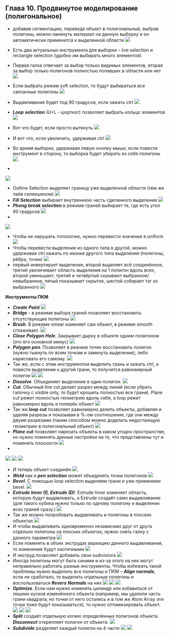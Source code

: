 ## Глава 10. Продвинутое моделирование (полигональное)

- добавив сегментацию, переведя объект в полигональный, выбрав полигоны, можно накинуть материал на данную выборку и он автоматически применится к выделенной области
![](_png/Pasted%20image%2020221026195433.png)
- Есть два актуальных инструмента для выборки – live selection и rectangle selection (удобно им выбирать много элементов)

- Первая галка отвечает за выбор только видимых элементов, вторая за выбор только полигонов полностью попавших в области или нет
![](_png/Pasted%20image%2020221026195424.png)
- Если выбрать режим soft selection, то будут выбираться все связанные полигоны
![](_png/Pasted%20image%2020221026195420.png)
- Выдавливание будет под 90 градусов, если зажать ctrl
![](_png/Pasted%20image%2020221026195416.png)
- **_Loop_** **_selection_** (U+L - шорткат) позволяет выбрать кольцо элементов
![](_png/Pasted%20image%2020221026195340.png)
- Вот что будет, если просто вытянуть
![](_png/Pasted%20image%2020221026195336.png)
- И вот что, если увеличить, удерживая ctrl
![](_png/Pasted%20image%2020221026195334.png)
- Во время выборки, удерживая левую кнопку мыши, если повести инструмент в сторону, то выборка будет убирать из себя полигоны
![](_png/Pasted%20image%2020221026195330.png)
-
![](_png/Pasted%20image%2020221026195325.png)
- Outline Selection выделяет границу уже выделенной области (тем же лайв селекшеном)
![](_png/Pasted%20image%2020221026195321.png)
- **_Fill_** **_Selection_** выбирает внутреннюю часть сделанного выделения
![](_png/Pasted%20image%2020221026195318.png)
- **_Phong_** **_break_** **_selection_** в режиме граней выбирает те, где есть угол 90 градусов
![](_png/Pasted%20image%2020221026195314.png)
-
![](_png/Pasted%20image%2020221026195310.png)
- Чтобы не нарушать топологию, нужно перевести значение в uniform
![](_png/Pasted%20image%2020221026195307.png)
- Чтобы перевести выделение из одного типа в другой, можно удерживая ctrl нажать по иконке другого типа выделения (полигоны, рёбра, точки)
![](_png/Pasted%20image%2020221026195304.png)
- первый инвертирует выделение, второй выделяет всё соединённое, третий увеличивает область выделения на 1 полигон вдоль всех, второй уменьшает, третий и четвёртый скрывают выбранное/невыбранное, пятый показывает скрытое, шестой собирает тэг из выбранного
![](_png/Pasted%20image%2020221026195233.png)

**Инструменты ПКМ**

- **_Create Point_**
![](_png/Pasted%20image%2020221026195227.png)
- **_Bridge_** **_-_** в режиме выбора граней позволяет восстановить отсутствующие полигоны
![](_png/Pasted%20image%2020221026195223.png)
- **_Brush_**. В режиме smear изменяет сам объект, в режиме smooth сглаживает.
![](_png/Pasted%20image%2020221026195219.png)
- **_Close_** **_Polygon_** **_Hole_**. Закрывает дырку в объекте одним полигоном (это его основной минус)
![](_png/Pasted%20image%2020221026195216.png)
- **_Polygon_** **_pen_**. Позволяет в режиме точек восстановить полигон (нужно тыкнуть по всем точкам и замкнуть выделение), либо нарисовать его самому.
![](_png/Pasted%20image%2020221026195212.png)
- Так же, если с этим инструментом выделить грань и зажать ctrl, и повести выделение к другой грани, то получится равномерный полигон
![](_png/Pasted%20image%2020221026195204.png)
![](_png/Pasted%20image%2020221026195208.png)
- **_Dissolve_**. Объединяет выделение в один полигон.
![](_png/Pasted%20image%2020221026195201.png)
- **_Cut_**. Обычный line cut делает разрез между линий (если убрать галочку с visible only, то будет крошить полностью все грани). Plane cut режет полностью геометрию вдоль себя, а loop режет равномерно вдоль и поперёк объект
![](_png/Pasted%20image%2020221026195156.png)
- Так же **_loop_** **_cut_** позволяет равномерно делить объекты, добавляя и удаляя разрезы и показывая в %-ом соотношении, где они между двумя разрезами (таким способом можно доделать недостающую геометрию в полигональный объект)
![](_png/Pasted%20image%2020221026195152.png)
- **_Plane_** **_cut_** позволяет нарезать объекты в каком угодно пространстве, но нужно поменять данные настройки на те, что представлены тут и поменять плоскости
![](_png/Pasted%20image%2020221026195148.png)
-
![](_png/Pasted%20image%2020221026195132.png)
![](_png/Pasted%20image%2020221026195137.png)
![](_png/Pasted%20image%2020221026195141.png)
- И теперь объект соединён
![](_png/Pasted%20image%2020221026195127.png)
- **_Weld_** как и **_pen_** **_selection_** может объединять точки полигонов
![](_png/Pasted%20image%2020221026195124.png)
- **_Bevel_**. С помощью loop selection выделяем грани и уже применяем bevel.
![](_png/Pasted%20image%2020221026195121.png)
- **_Extrude Inner (I), Extrude (D)_**. Extrude Inner изменяет область, которую будут выдавливать, а Extrude создаёт само выдавливание (для такого кубика нужно только по одному полигону и выделение всех граней сразу.)
![](_png/Pasted%20image%2020221026195116.png)
- Так же можно попробовать выдавливать и полигоны в плоских объектах
![](_png/Pasted%20image%2020221026195113.png)
- И чтобы выдавливать одновременно независимо друг от друга отдельно полигоны на плоских объектах, нужно снять галку с данного параметра
![](_png/Pasted%20image%2020221026195109.png)
- Если поменять в обоих экструдах вариацию данного выдавливания, то изменения будут хаотичными
![](_png/Pasted%20image%2020221026195104.png)
- И экструд позволяет добавить свои sudivisions
![](_png/Pasted%20image%2020221026195100.png)
- Иногда полигоны могут быть синими и из-за этого на них могут неправильно работать разные инструменты. Чтобы избежать такой проблемы нужно выделить все полигоны и ПКМ – **_Align_** **_normals_**, если не сработало, то выделить отдельные полигоны и воспользоваться **_Revers_** **_Normals_** на них
![](_png/Pasted%20image%2020221026195044.png)
![](_png/Pasted%20image%2020221026195048.png)
![](_png/Pasted%20image%2020221026195053.png)
- **_Optimize_**. Если нам нужно изменять цилиндр или избавиться от лишних кусков изменённого объекта (например, мы удалили часть грани квадрата, но точки от него остались и в том же Atom Array эти точки тоже будут показываться), то нужно оптимизировать объект.
![](_png/Pasted%20image%2020221026195030.png)
![](_png/Pasted%20image%2020221026195034.png)
![](_png/Pasted%20image%2020221026195023.png)
- **_Split_** создаёт отдельную копию определённых полигонов объекта. **_Disconnect_** открепляет полигон от объекта.
![](_png/Pasted%20image%2020221026195020.png)
- **_Subdivide_** разделяет каждый полигон на 4 части
![](_png/Pasted%20image%2020221026195012.png)
![](_png/Pasted%20image%2020221026195016.png)